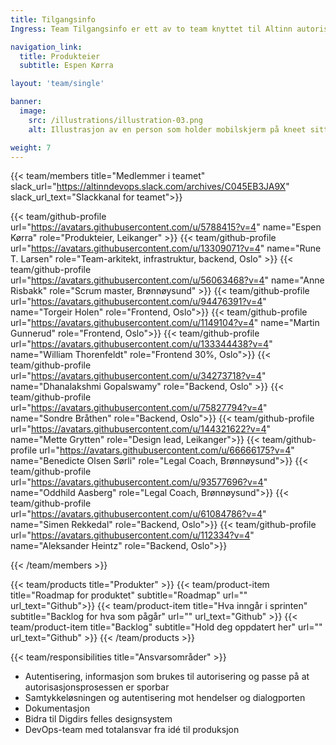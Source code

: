 ```yaml
---
title: Tilgangsinfo
Ingress: Team Tilgangsinfo er ett av to team knyttet til Altinn autorisasjon som har hovedansvar for alt som har med autentiseringen og samtykkeløsningen å gjøre. 

navigation_link:
  title: Produkteier
  subtitle: Espen Kørra

layout: 'team/single'

banner:
  image:
    src: /illustrations/illustration-03.png
    alt: Illustrasjon av en person som holder mobilskjerm på kneet sitt

weight: 7
---
```


{{< team/members title="Medlemmer i teamet" slack_url="https://altinndevops.slack.com/archives/C045EB3JA9X" slack_url_text="Slackkanal for teamet">}}



{{< team/github-profile url="https://avatars.githubusercontent.com/u/5788415?v=4" name="Espen Kørra" role="Produkteier, Leikanger" >}}
{{< team/github-profile url="https://avatars.githubusercontent.com/u/13309071?v=4" name="Rune T. Larsen" role="Team-arkitekt, infrastruktur, backend, Oslo" >}}
{{< team/github-profile url="https://avatars.githubusercontent.com/u/56063468?v=4" name="Anne Risbakk" role="Scrum master, Brønnøysund" >}}
{{< team/github-profile url="https://avatars.githubusercontent.com/u/94476391?v=4" name="Torgeir Holen" role="Frontend, Oslo">}}
{{< team/github-profile url="https://avatars.githubusercontent.com/u/1149104?v=4" name="Martin Gunnerud" role="Frontend, Oslo">}}
{{< team/github-profile url="https://avatars.githubusercontent.com/u/133344438?v=4" name="William Thorenfeldt" role="Frontend 30%, Oslo">}}
{{< team/github-profile url="https://avatars.githubusercontent.com/u/34273718?v=4" name="Dhanalakshmi Gopalswamy" role="Backend, Oslo" >}}
{{< team/github-profile url="https://avatars.githubusercontent.com/u/75827794?v=4" name="Sondre Bråthen" role="Backend, Oslo">}}
{{< team/github-profile url="https://avatars.githubusercontent.com/u/144321622?v=4" name="Mette Grytten" role="Design lead, Leikanger">}}
{{< team/github-profile url="https://avatars.githubusercontent.com/u/66666175?v=4" name="Benedicte Olsen Sørli" role="Legal Coach, Brønnøysund">}}
{{< team/github-profile url="https://avatars.githubusercontent.com/u/93577696?v=4" name="Oddhild Aasberg" role="Legal Coach, Brønnøysund">}}
{{< team/github-profile url="https://avatars.githubusercontent.com/u/61084786?v=4" name="Simen Rekkedal" role="Backend, Oslo">}}
{{< team/github-profile url="https://avatars.githubusercontent.com/u/112334?v=4" name="Aleksander Heintz" role="Backend, Oslo">}}


{{< /team/members >}}

{{< team/products title="Produkter" >}}
{{< team/product-item title="Roadmap for produktet" subtitle="Roadmap" url="" url_text="Github">}}
{{< team/product-item title="Hva inngår i sprinten" subtitle="Backlog for hva som pågår" url="" url_text="Github" >}}
{{< team/product-item title="Backlog" subtitle="Hold deg oppdatert her" url="" url_text="Github" >}}
{{< /team/products >}}

{{< team/responsibilities title="Ansvarsområder" >}}

- Autentisering, informasjon som brukes til autorisering og passe på at autorisasjonsprosessen er sporbar
- Samtykkeløsningen og autentisering mot hendelser og dialogporten
- Dokumentasjon
- Bidra til Digdirs felles designsystem
- DevOps-team med totalansvar fra idé til produksjon
